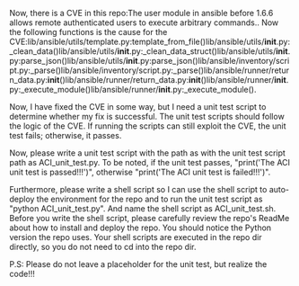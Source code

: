 Now, there is a CVE in this repo:The user module in ansible before 1.6.6 allows remote authenticated users to execute arbitrary commands..
Now the following functions is the cause for the CVE:lib/ansible/utils/template.py:template_from_file()lib/ansible/utils/__init__.py:_clean_data()lib/ansible/utils/__init__.py:_clean_data_struct()lib/ansible/utils/__init__.py:parse_json()lib/ansible/utils/__init__.py:parse_json()lib/ansible/inventory/script.py:_parse()lib/ansible/inventory/script.py:_parse()lib/ansible/runner/return_data.py:__init__()lib/ansible/runner/return_data.py:__init__()lib/ansible/runner/__init__.py:_execute_module()lib/ansible/runner/__init__.py:_execute_module().

Now, I have fixed the CVE in some way, but I need a unit test script to determine whether my fix is successful.
The unit test scripts should follow the logic of the CVE. If running the scripts can still exploit the CVE, the unit test fails; otherwise, it passes.

Now, please write a unit test script with the path as with the unit test script path as ACI_unit_test.py.
To be noted, if the unit test passes, "print('The ACI unit test is passed!!!')", otherwise "print('The ACI unit test is failed!!!')".

Furthermore, please write a shell script so I can use the shell script to auto-deploy the environment for the repo and to run the unit test script as "python ACI_unit_test.py". And name the shell script as ACI_unit_test.sh.
Before you write the shell script, please carefully review the repo's ReadMe about how to install and deploy the repo. You should notice the Python version the repo uses.
Your shell scripts are executed in the repo dir directly, so you do not need to cd into the repo dir.

P.S: Please do not leave a placeholder for the unit test, but realize the code!!!